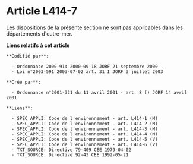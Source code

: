 # Article L414-7

Les dispositions de la présente section ne sont pas applicables dans les départements d'outre-mer.

**Liens relatifs à cet article**

	**Codifié par**:

	  - Ordonnance 2000-914 2000-09-18 JORF 21 septembre 2000
	  - Loi n°2003-591 2003-07-02 art. 31 I JORF 3 juillet 2003

	**Créé par**:

	  - Ordonnance n°2001-321 du 11 avril 2001 - art. 8 () JORF 14 avril 2001

	**Liens**:

	  - SPEC_APPLI: Code de l'environnement - art. L414-1 (M)
	  - SPEC_APPLI: Code de l'environnement - art. L414-2 (M)
	  - SPEC_APPLI: Code de l'environnement - art. L414-3 (M)
	  - SPEC_APPLI: Code de l'environnement - art. L414-4 (M)
	  - SPEC_APPLI: Code de l'environnement - art. L414-5 (V)
	  - SPEC_APPLI: Code de l'environnement - art. L414-6 (V)
	  - TXT_SOURCE: Directive 79-409 CEE 1979-04-02
	  - TXT_SOURCE: Directive 92-43 CEE 1992-05-21
